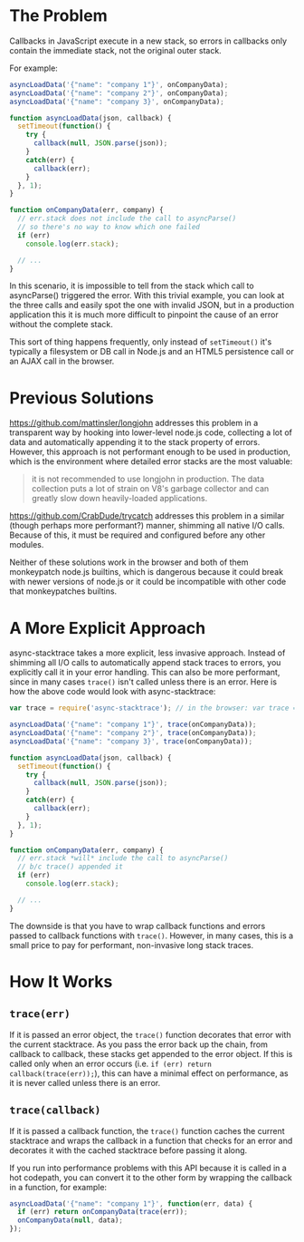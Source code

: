 # The Problem

Callbacks in JavaScript execute in a new stack, so errors in callbacks only contain the immediate stack, not the original outer stack.

For example:

```javascript
asyncLoadData('{"name": "company 1"}', onCompanyData);
asyncLoadData('{"name": "company 2"}', onCompanyData);
asyncLoadData('{"name": "company 3}', onCompanyData);

function asyncLoadData(json, callback) {
  setTimeout(function() {
    try {
      callback(null, JSON.parse(json));
    }
    catch(err) {
      callback(err);
    }
  }, 1);
}

function onCompanyData(err, company) {
  // err.stack does not include the call to asyncParse()
  // so there's no way to know which one failed
  if (err)
    console.log(err.stack);

  // ...
}
```

In this scenario, it is impossible to tell from the stack which call to asyncParse() triggered the error. With this trivial example, you can look at the three calls and easily spot the one with invalid JSON, but in a production application this it is much more difficult to pinpoint the cause of an error without the complete stack.

This sort of thing happens frequently, only instead of `setTimeout()` it's typically a filesystem or DB call in Node.js and an HTML5 persistence call or an AJAX call in the browser.

# Previous Solutions

https://github.com/mattinsler/longjohn addresses this problem in a transparent way by hooking into lower-level node.js code, collecting a lot of data and automatically appending it to the stack property of errors. However, this approach is not performant enough to be used in production, which is the environment where detailed error stacks are the most valuable:

> it is not recommended to use longjohn in production. The data collection puts a lot of strain on V8's garbage collector and can greatly slow down heavily-loaded applications.

https://github.com/CrabDude/trycatch addresses this problem in a similar (though perhaps more performant?) manner, shimming all native I/O calls. Because of this, it must be required and configured before any other modules.

Neither of these solutions work in the browser and both of them monkeypatch node.js builtins, which is dangerous because it could break with newer versions of node.js or it could be incompatible with other code that monkeypatches builtins.

# A More Explicit Approach

async-stacktrace takes a more explicit, less invasive approach. Instead of shimming all I/O calls to automatically append stack traces to errors, you explicitly call it in your error handling. This can also be more performant, since in many cases `trace()` isn't called unless there is an error. Here is how the above code would look with async-stacktrace:

```javascript
var trace = require('async-stacktrace'); // in the browser: var trace = asyncStacktrace;

asyncLoadData('{"name": "company 1"}', trace(onCompanyData));
asyncLoadData('{"name": "company 2"}', trace(onCompanyData));
asyncLoadData('{"name": "company 3}', trace(onCompanyData));

function asyncLoadData(json, callback) {
  setTimeout(function() {
    try {
      callback(null, JSON.parse(json));
    }
    catch(err) {
      callback(err);
    }
  }, 1);
}

function onCompanyData(err, company) {
  // err.stack *will* include the call to asyncParse()
  // b/c trace() appended it
  if (err)
    console.log(err.stack);

  // ...
}
```

The downside is that you have to wrap callback functions and errors passed to callback functions with `trace()`. However, in many cases, this is a small price to pay for performant, non-invasive long stack traces.

# How It Works

## `trace(err)`

If it is passed an error object, the `trace()` function decorates that error with the current stacktrace. As you pass the error back up the chain, from callback to callback, these stacks get appended to the error object. If this is called only when an error occurs (i.e. `if (err) return callback(trace(err));`), this can have a minimal effect on performance, as it is never called unless there is an error.

## `trace(callback)`

If it is passed a callback function, the `trace()` function caches the current stacktrace and wraps the callback in a function that checks for an error and decorates it with the cached stacktrace before passing it along.

If you run into performance problems with this API because it is called in a hot codepath, you can convert it to the other form by wrapping the callback in a function, for example:

```javascript
asyncLoadData('{"name": "company 1"}', function(err, data) {
  if (err) return onCompanyData(trace(err));
  onCompanyData(null, data);
});
```
